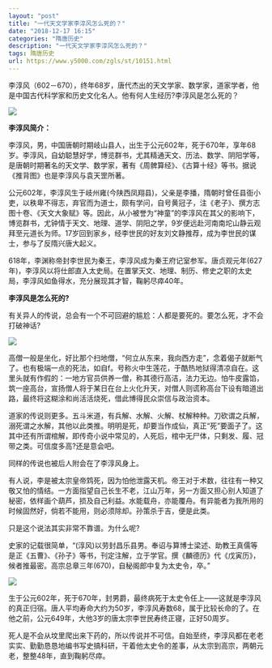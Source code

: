 ```yaml
---
layout: "post"
title: "一代天文学家李淳风怎么死的？"
date: "2018-12-17 16:15"
categories: "隋唐历史"
description: "一代天文学家李淳风怎么死的？"
tags: 隋唐历史
url: https://www.y5000.com/zgls/st/10151.html
---
```






李淳风（602－670），终年68岁，唐代杰出的天文学家、数学家，道家学者，他是中国古代科学家和历史文化名人。他有何人生经历?李淳风是怎么死的？

![](https://img.y5000.com/uploads/allimg/170111/8-1F111130926459.jpg)

**李淳风简介：**

李淳风，男，中国唐朝时期岐山县人，出生于公元602年，死于670年，享年68岁。李淳风，自幼聪慧好学，博览群书，尤其精通天文、历法、数学、阴阳学等，是唐朝时期著名的天文学、数学家，著有《周髀算经》、《古算十经》等书。据说《推背图》也是李淳风与袁天罡所著。

公元602年，李淳风生于岐州雍(今陕西凤翔县)，父亲是李播，隋朝时曾任县衙小吏，以秩卑不得志，弃官而为道士，颇有学问，自号黄冠子，注《老子》、撰方志图十卷、《天文大象赋》等。因此，从小被誉为“神童”的李淳风在其父的影响下，博览群书，尤钟情于天文、地理、道学、阴阳之学，9岁便远赴河南南坨山静云观拜至元道长为师。17岁回到家乡，经李世民的好友刘文静推荐，成为李世民的谋士，参与了反隋兴唐大起义。

618年，李渊称帝封李世民为秦王，李淳风成为秦王府记室参军。唐贞观元年(627年)，李淳风以将仕郎直入太史局。在置掌天文、地理、制历、修史之职的太史局，李淳风如鱼得水，充分展现其才智，鞠躬尽瘁40年。

**李淳风是怎么死的?**

有关异人的传说，总会有一个不可回避的尴尬：人都是要死的。要怎么死，才不会打破神话?

![](https://img.y5000.com/uploads/allimg/170111/8-1F11113093TX.jpg)

高僧一般是坐化，好比那个扫地僧，“何立从东来，我向西方走”，念着偈子就断气了。也有极端一点的死法，如自f。号称火中生莲花，于酷热地狱得清凉自在。这里头就有作假的：一地方官员供养一僧，称其德行高洁，法力无边。怕牛皮露馅，筑一座高台，宣扬僧人将于某日在台上火化升天，对僧人则谎称高台下设有暗道出路，最终将这糊涂和尚活活烧死，借此博得民众崇信与政治资本。

道家的传说则更多。五斗米道，有兵解、水解、火解、杖解种种。刀砍谓之兵解，溺死谓之水解，其他以此类推。明明是死，却要当作成仙，真正“死”要面子了。这其中还有所谓棺解，即传奇小说中常见的，人死后，棺中无尸体，只剩发、履、冠带之类。可信度多高?还是意会吧。

同样的传说也被后人附会在了李淳风身上。

有人说，李是被太宗皇帝鸩死，因为怕他泄露天机。帝王对于术数，往往有一种又敬又怕的情结。一方面指望自己长生不老，江山万年，另一方面又担心别人知道了秘密，依样画个葫芦，损及自己利益。水能载舟，亦能覆舟。有异能者为我所用的时候固然好，倘若不能用，则必须除却。孙策杀于吉，便是此类。

只是这个说法其实非常不靠谱。为什么呢?

史家的记载很简单，“(淳风)以劳封昌乐县男。奉诏与算博士梁述、助教王真儒等是正《五曹》、《孙子》等书，刊定注解，立于学官。撰《麟德历》代《戊寅历》，候者推最密。高宗总章三年(670)，自秘阁郎中复为太史令，卒。”

![](https://img.y5000.com/uploads/allimg/170111/8-1F11113094Ta.jpg)

生于公元602年，死于670年，封男爵，最终病死于太史令任上——这就是李淳风的真正归宿。唐人平均寿命大约为50岁，李淳风寿数68，属于比较长命的了。在他之前，公元649年，大他3岁的唐太宗李世民寿终正寝，正好50周岁。

死人是不会从坟里爬出来下药的，所以传说并不可信。自始至终，李淳风都在老老实实、勤勤恳恳地编书写史搞科研，干着他太史令的差事，从太宗到高宗，两朝元老，整整48年，直到鞠躬尽瘁。

